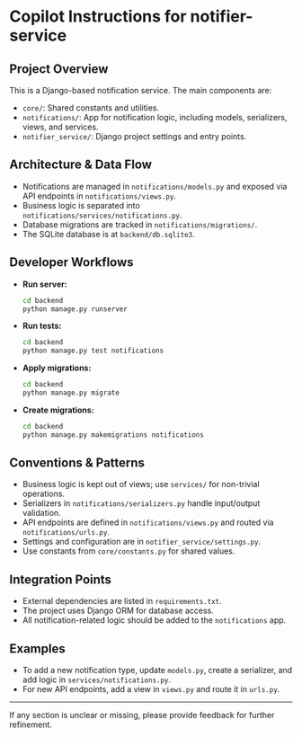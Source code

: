 # Copilot Instructions for notifier-service

## Project Overview
This is a Django-based notification service. The main components are:
- `core/`: Shared constants and utilities.
- `notifications/`: App for notification logic, including models, serializers, views, and services.
- `notifier_service/`: Django project settings and entry points.

## Architecture & Data Flow
- Notifications are managed in `notifications/models.py` and exposed via API endpoints in `notifications/views.py`.
- Business logic is separated into `notifications/services/notifications.py`.
- Database migrations are tracked in `notifications/migrations/`.
- The SQLite database is at `backend/db.sqlite3`.

## Developer Workflows
- **Run server:**
  ```bash
  cd backend
  python manage.py runserver
  ```
- **Run tests:**
  ```bash
  cd backend
  python manage.py test notifications
  ```
- **Apply migrations:**
  ```bash
  cd backend
  python manage.py migrate
  ```
- **Create migrations:**
  ```bash
  cd backend
  python manage.py makemigrations notifications
  ```

## Conventions & Patterns
- Business logic is kept out of views; use `services/` for non-trivial operations.
- Serializers in `notifications/serializers.py` handle input/output validation.
- API endpoints are defined in `notifications/views.py` and routed via `notifications/urls.py`.
- Settings and configuration are in `notifier_service/settings.py`.
- Use constants from `core/constants.py` for shared values.

## Integration Points
- External dependencies are listed in `requirements.txt`.
- The project uses Django ORM for database access.
- All notification-related logic should be added to the `notifications` app.

## Examples
- To add a new notification type, update `models.py`, create a serializer, and add logic in `services/notifications.py`.
- For new API endpoints, add a view in `views.py` and route it in `urls.py`.

---
If any section is unclear or missing, please provide feedback for further refinement.